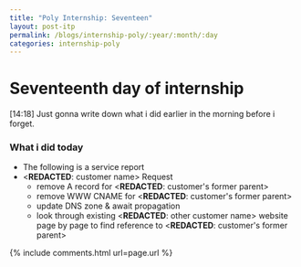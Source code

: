 ```yaml
---
title: "Poly Internship: Seventeen"
layout: post-itp
permalink: /blogs/internship-poly/:year/:month/:day
categories: internship-poly
---
```

# Seventeenth day of internship

<span class="timestamp">[14:18]</span> Just gonna write down what i did earlier in the morning before i forget.

### What i did today
* The following is <span ondblclick="this.innerHTML = 'service report SR11785'">a service report</span>
* <span ondblclick="this.innerHTML = 'Scatech'"><**REDACTED**: customer name></span> Request
    - remove A record for <span ondblclick="this.innerHTML = 'scatechgroup.com'"><**REDACTED**: customer's former parent></span>
    - remove WWW CNAME for <span ondblclick="this.innerHTML = 'scatechgroup.com'"><**REDACTED**: customer's former parent></span>
    - update DNS zone & await propagation
    - look through existing <span ondblclick="this.innerHTML = 'flexisystems'"><**REDACTED**: other customer name></span> website page by page to find reference to <span ondblclick="this.innerHTML = 'scatechgroup'"><**REDACTED**: customer's former parent></span>



{% include comments.html url=page.url %}
